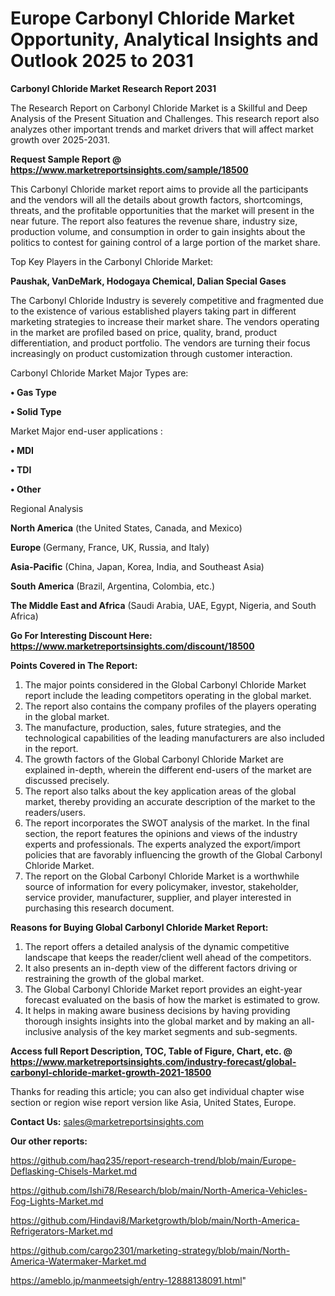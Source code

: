  # Europe Carbonyl Chloride Market Opportunity, Analytical Insights and Outlook 2025 to 2031

<strong>Carbonyl Chloride Market Research Report 2031</strong>

The Research Report on Carbonyl Chloride Market is a Skillful and Deep Analysis of the Present Situation and Challenges. This research report also analyzes other important trends and market drivers that will affect market growth over 2025-2031.

<strong>Request Sample Report @ <a href=https://www.marketreportsinsights.com/sample/18500>https://www.marketreportsinsights.com/sample/18500</a></strong>

This Carbonyl Chloride market report aims to provide all the participants and the vendors will all the details about growth factors, shortcomings, threats, and the profitable opportunities that the market will present in the near future. The report also features the revenue share, industry size, production volume, and consumption in order to gain insights about the politics to contest for gaining control of a large portion of the market share.

Top Key Players in the Carbonyl Chloride Market:

<strong>Paushak, VanDeMark, Hodogaya Chemical, Dalian Special Gases</strong>

The Carbonyl Chloride Industry is severely competitive and fragmented due to the existence of various established players taking part in different marketing strategies to increase their market share. The vendors operating in the market are profiled based on price, quality, brand, product differentiation, and product portfolio. The vendors are turning their focus increasingly on product customization through customer interaction.

Carbonyl Chloride Market Major Types are:

<strong>• Gas Type

• Solid Type</strong>

Market Major end-user applications :

<strong>• MDI

• TDI

• Other</strong>

Regional Analysis

</u><strong><b>North America</b></strong> (the United States, Canada, and Mexico)

<strong><b>Europe </b></strong>(Germany, France, UK, Russia, and Italy)

<strong><b>Asia-Pacific</b></strong> (China, Japan, Korea, India, and Southeast Asia)

<strong><b>South America</b></strong> (Brazil, Argentina, Colombia, etc.)

<strong><b>The Middle East and Africa</b></strong> (Saudi Arabia, UAE, Egypt, Nigeria, and South Africa)

<strong>Go For Interesting Discount Here: <a href=https://www.marketreportsinsights.com/discount/18500>https://www.marketreportsinsights.com/discount/18500</a></strong>

<strong>Points Covered in The Report:</strong>
<ol>
  <li>The major points considered in the Global Carbonyl Chloride Market report include the leading competitors operating in the global market.</li>
  <li>The report also contains the company profiles of the players operating in the global market.</li>
  <li>The manufacture, production, sales, future strategies, and the technological capabilities of the leading manufacturers are also included in the report.</li>
  <li>The growth factors of the Global Carbonyl Chloride Market are explained in-depth, wherein the different end-users of the market are discussed precisely.</li>
  <li>The report also talks about the key application areas of the global market, thereby providing an accurate description of the market to the readers/users.</li>
  <li>The report incorporates the SWOT analysis of the market. In the final section, the report features the opinions and views of the industry experts and professionals. The experts analyzed the export/import policies that are favorably influencing the growth of the Global Carbonyl Chloride Market.</li>
  <li>The report on the Global Carbonyl Chloride Market is a worthwhile source of information for every policymaker, investor, stakeholder, service provider, manufacturer, supplier, and player interested in purchasing this research document.</li>
</ol>
<strong>Reasons for Buying Global Carbonyl Chloride Market Report:</strong>

<ol>
  <li>The report offers a detailed analysis of the dynamic competitive landscape that keeps the reader/client well ahead of the competitors.</li>
  <li>It also presents an in-depth view of the different factors driving or restraining the growth of the global market.</li>
  <li>The Global Carbonyl Chloride Market report provides an eight-year forecast evaluated on the basis of how the market is estimated to grow.</li>
  <li>It helps in making aware business decisions by having providing thorough insights insights into the global market and by making an all-inclusive analysis of the key market segments and sub-segments.</li>
</ol>
<strong>Access full Report Description, TOC, Table of Figure, Chart, etc. @ <a href=https://www.marketreportsinsights.com/industry-forecast/global-carbonyl-chloride-market-growth-2021-18500>https://www.marketreportsinsights.com/industry-forecast/global-carbonyl-chloride-market-growth-2021-18500</a></strong>


Thanks for reading this article; you can also get individual chapter wise section or region wise report version like Asia, United States, Europe.

<strong>Contact Us:</strong>
sales@marketreportsinsights.com

<strong>Our other reports:</strong>

<a href=https://github.com/haq235/report-research-trend/blob/main/Europe-Deflasking-Chisels-Market.md>https://github.com/haq235/report-research-trend/blob/main/Europe-Deflasking-Chisels-Market.md</a>

<a href=https://github.com/Ishi78/Research/blob/main/North-America-Vehicles-Fog-Lights-Market.md>https://github.com/Ishi78/Research/blob/main/North-America-Vehicles-Fog-Lights-Market.md</a>

<a href=https://github.com/Hindavi8/Marketgrowth/blob/main/North-America-Refrigerators-Market.md>https://github.com/Hindavi8/Marketgrowth/blob/main/North-America-Refrigerators-Market.md</a>

<a href=https://github.com/cargo2301/marketing-strategy/blob/main/North-America-Watermaker-Market.md>https://github.com/cargo2301/marketing-strategy/blob/main/North-America-Watermaker-Market.md</a>

<a href=https://ameblo.jp/manmeetsigh/entry-12888138091.html>https://ameblo.jp/manmeetsigh/entry-12888138091.html</a>"
